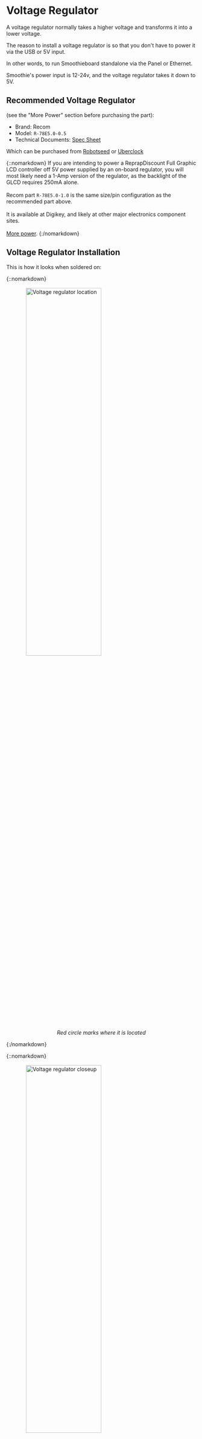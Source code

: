 # Voltage Regulator

A voltage regulator normally takes a higher voltage and transforms it into a lower voltage.

The reason to install a voltage regulator is so that you don't have to power it via the USB or 5V input.

In other words, to run Smoothieboard standalone via the Panel or Ethernet.

Smoothie's power input is 12-24v, and the voltage regulator takes it down to 5V.

## Recommended Voltage Regulator

(see the "More Power" section before purchasing the part):

- Brand: Recom
- Model: `R-78E5.0-0.5`
- Technical Documents: [Spec Sheet](http://www.recom-power.com/pdf/Innoline/R-78Exx-0.5.pdf)

Which can be purchased from [Robotseed](http://robotseed.com/index.php?id_product=20&controller=product&id_lang=2) or [Uberclock](http://shop.uberclock.com/collections/smoothie/products/switching-regulator-dc-to-dc-5v)

{::nomarkdown}
<sl-alert variant="neutral" open>
  <sl-icon slot="icon" name="info-circle"></sl-icon>
  If you are intending to power a ReprapDiscount Full Graphic LCD controller off 5V power supplied by an on-board regulator, you will most likely need a 1-Amp version of the regulator, as the backlight of the GLCD requires 250mA alone.<br><br>Recom part <code>R-78E5.0-1.0</code> is the same size/pin configuration as the recommended part above.<br><br>It is available at Digikey, and likely at other major electronics component sites.<br><br><a href="http://www.audioholics.com/home-theater-connection/connecting-an-external-amp-to-a-receiver/image">More power</a>.
</sl-alert>
{:/nomarkdown}

## Voltage Regulator Installation

This is how it looks when soldered on:

{::nomarkdown}
<a href="/images/temporary/voltage-regulator-generic.jpg">
  <img src="/images/temporary/voltage-regulator-generic.jpg" alt="Voltage regulator location" style="min-width: 400px; width: 50%; display: block; margin: 1rem auto;"/>
</a>
<p style="text-align: center; font-style: italic;">Red circle marks where it is located</p>
{:/nomarkdown}

{::nomarkdown}
<a href="/images/temporary/voltage-regulator-generic.jpg">
  <img src="/images/temporary/voltage-regulator-generic.jpg" alt="Voltage regulator closeup" style="min-width: 400px; width: 50%; display: block; margin: 1rem auto;"/>
</a>
<p style="text-align: center; font-style: italic;">Note the orientation</p>
{:/nomarkdown}
